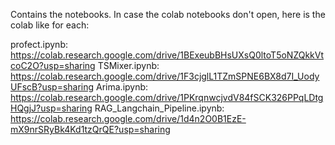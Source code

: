 Contains the notebooks.
In case the colab notebooks don't open, here is the colab like for each:

profect.ipynb: https://colab.research.google.com/drive/1BExeubBHsUXsQ0ltoT5oNZQkkVtcoC2O?usp=sharing
TSMixer.ipynb: https://colab.research.google.com/drive/1F3cjglL1TZmSPNE6BX8d7I_UodyUFscB?usp=sharing
Arima.ipynb: https://colab.research.google.com/drive/1PKrqnwcjvdV84fSCK326PPqLDtgHQgjJ?usp=sharing
RAG_Langchain_Pipeline.ipynb: https://colab.research.google.com/drive/1d4n2O0B1EzE-mX9nrSRyBk4Kd1tzQrQE?usp=sharing
